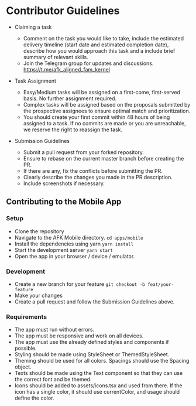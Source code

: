 # Contributor Guidelines

- Claiming a task

  - Comment on the task you would like to take, include the estimated delivery timeline (start date and estimated completion date), describe how you would approach this task and a include brief summary of relevant skills.
  - Join the Telegram group for updates and discussions. https://t.me/afk_aligned_fam_kernel

- Task Assignment

  - Easy/Medium tasks will be assigned on a first-come, first-served basis. No further assignment required.
  - Complex tasks will be assigned based on the proposals submitted by the prospective assignees to ensure optimal match and prioritization.
  - You should create your first commit within 48 hours of being assigned to a task. If no commits are made or you are unreachable, we reserve the right to reassign the task.

- Submission Guidelines
  - Submit a pull request from your forked repository.
  - Ensure to rebase on the current master branch before creating the PR.
  - If there are any, fix the conflicts before submitting the PR.
  - Clearly describe the changes you made in the PR description.
  - Include screenshots if necessary.

## Contributing to the Mobile App

### Setup

- Clone the repository
- Navigate to the AFK Mobile directory. `cd apps/mobile`
- Install the dependencies using yarn `yarn install`
- Start the development server `yarn start`
- Open the app in your browser / device / emulator.

### Development

- Create a new branch for your feature `git checkout -b feat/your-feature`
- Make your changes
- Create a pull request and follow the Submission Guidelines above.

### Requirements

- The app must run without errors.
- The app must be responsive and work on all devices.
- The app must use the already defined styles and components if possible.
- Styling should be made using StyleSheet or ThemedStyleSheet.
- Theming should be used for all colors. Spacings should use the Spacing object.
- Texts should be made using the Text component so that they can use the correct font and be themed.
- Icons should be added to assets/icons.tsx and used from there. If the icon has a single color, it should use currentColor, and usage should define the color.

